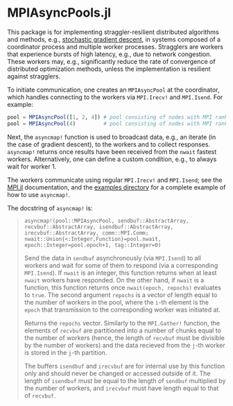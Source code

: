 # MPIAsyncPools.jl

This package is for implementing straggler-resilient distributed algorithms and methods, e.g., [stochastic gradient descent](https://en.wikipedia.org/wiki/Stochastic_gradient_descent), in systems composed of a coordinator process and multiple worker processes. Stragglers are workers that experience bursts of high latency, e.g., due to network congestion. These workers may, e.g., significantly reduce the rate of convergence of distributed optimization methods, unless the implementation is resilient against stragglers.

To initiate communication, one creates an `MPIAsyncPool` at the coordinator, which handles connecting to the workers via `MPI.Irecv!` and `MPI.Isend`. For example:

```julia
pool = MPIAsyncPool([1, 2, 4]) # pool consisting of nodes with MPI ranks 1, 2, 4
pool = MPIAsyncPool(4)         # pool consisting of nodes with MPI ranks 1, 2, 3, 4
```

Next, the `asyncmap!` function is used to broadcast data, e.g., an iterate (in the case of gradient descent), to the workers and to collect responses. `asyncmap!` returns once results have been received from the `nwait` fastest workers. Alternatively, one can define a custom condition, e.g., to always wait for worker 1.

The workers communicate using regular `MPI.Irecv!` and `MPI.Isend`; see the [MPI.jl](https://github.com/JuliaParallel/MPI.jl) documentation, and the [examples directory](./examples/) for a complete example of how to use `asyncmap!`.


The docstring of `asyncmap!` is:
> `asyncmap!(pool::MPIAsyncPool, sendbuf::AbstractArray, recvbuf::AbstractArray, isendbuf::AbstractArray, irecvbuf::AbstractArray, comm::MPI.Comm; nwait::Union{<:Integer,Function}=pool.nwait, epoch::Integer=pool.epoch+1, tag::Integer=0)`
>
> Send the data in `sendbuf` asynchronously (via `MPI.Isend`) to all workers and wait for some of them to respond (via a corresponding `MPI.Isend`). If `nwait` is an integer, this function returns  when at least `nwait` workers have responded. On the other hand, if `nwait` is a function, this function returns once `nwait(epoch, repochs)` evaluates to `true`. The second argument `repochs` is a vector of length equal to the number of workers in the pool, where the `i`-th element is the `epoch` that transmission to the corresponding worker was initiated at.
>
> Returns the `repochs` vector. Similarly to the `MPI.Gather!` function, the elements of `recvbuf` are partitioned into a number of chunks equal to the number of workers (hence, the length of `recvbuf` must be divisible by the number of workers) and the data recieved from the `j`-th worker is stored in the `j`-th partition.
>
> The buffers `isendbuf` and `irecvbuf` are for internal use by this function only and should never be changed or accessed outside of it. The length of `isendbuf` must be equal to the length of `sendbuf` multiplied by the number of workers, and `irecvbuf` must have length equal to that of `recvbuf`.